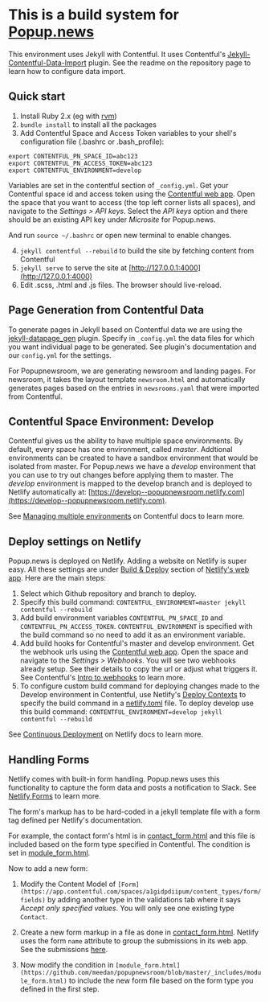 # This is a build system for [Popup.news](https://popup.news)

This environment uses Jekyll with Contentful. It uses Contentful's [Jekyll-Contentful-Data-Import](https://github.com/contentful/jekyll-contentful-data-import) plugin. See the readme on the repository page to learn how to configure data import.

## Quick start
1. Install Ruby 2.x (eg with [rvm](https://rvm.io))
2. `bundle install` to install all the packages
3. Add Contentful Space and Access Token variables to your shell's configuration file (.bashrc or .bash_profile):

```
export CONTENTFUL_PN_SPACE_ID=abc123
export CONTENTFUL_PN_ACCESS_TOKEN=abc123
export CONTENTFUL_ENVIRONMENT=develop
```

Variables are set in the contentful section of `_config.yml`. Get your Contentful space id and access token using the [Contentful web app](https://app.contentful.com/). Open the space that you want to access (the top left corner lists all spaces), and navigate to the *Settings > API keys*. Select the *API keys* option and there should be an existing API key under *Microsite* for Popup.news.
  
And run `source ~/.bashrc` or open new terminal to enable changes.

4. `jekyll contentful --rebuild` to build the site by fetching content from Contentful 
5. `jekyll serve` to serve the site at [http://127.0.0.1:4000](http://127.0.0.1:4000)
6. Edit .scss, .html and .js files. The browser should live-reload.

## Page Generation from Contentful Data

To generate pages in Jekyll based on Contentful data we are using the [jekyll-datapage_gen](https://github.com/avillafiorita/jekyll-datapage_gen) plugin. Specify in `_config.yml` the data files for which you want individual page to be generated. See plugin's documentation and our `config.yml` for the settings.

For Popupnewsroom, we are generating newsroom and landing pages. For newsroom, it takes the layout template `newsroom.html` and automatically generates pages based on the entries in `newsrooms.yaml` that were imported from Contentful. 

## Contentful Space Environment: Develop

Contentful gives us the ability to have multiple space environments. By default, every space has one environment, called *master*. Addtional environments can be created to have a sandbox environment that would be isolated from master. For Popup.news we have a *develop* environment that you can use to try out changes before applying them to master. The *develop* environment is mapped to the develop branch and is deployed to Netlify automatically at: [https://develop--popupnewsroom.netlify.com](https://develop--popupnewsroom.netlify.com).

See [Managing multiple environments](https://www.contentful.com/developers/docs/concepts/multiple-environments/) on Contentful docs to learn more.

## Deploy settings on Netlify

Popup.news is deployed on Netlify. Adding a website on Netlify is super easy. All these settings are under [Build & Deploy](https://app.netlify.com/sites/popupnewsroom/settings/deploys) section of [Netlify's web app](https://app.netlify.com). Here are the main steps:

1. Select which Github repository and branch to deploy.
2. Specify this build command: `CONTENTFUL_ENVIRONMENT=master jekyll contentful --rebuild`
3. Add build environment variables `CONTENTFUL_PN_SPACE_ID` and `CONTENTFUL_PN_ACCESS_TOKEN`. `CONTENTFUL_ENVIRONMENT` is specified with the build command so no need to add it as an environment variable.
4. Add build hooks for Contentful's master and develop environment. Get the webhook urls using the [Contentful web app](https://app.contentful.com). Open the space and navigate to the *Settings > Webhooks*. You will see two webhooks already setup. See their details to copy the url or adjust what triggers it. See Contentful's [Intro to webhooks](https://www.contentful.com/developers/docs/concepts/webhooks/) to learn more.
5. To configure custom build command for deploying changes made to the Develop environment in Contentful, use Netlify's [Deploy Contexts](https://www.netlify.com/docs/continuous-deployment/#deploy-contexts) to specify the build command in a [netlify.toml](https://github.com/meedan/popupnewsroom/blob/master/netlify.toml) file. To deploy develop use this build command: `CONTENTFUL_ENVIRONMENT=develop jekyll contentful --rebuild`

See [Continuous Deployment](https://www.netlify.com/docs/continuous-deployment) on Netlify docs to learn more.

## Handling Forms

Netlify comes with built-in form handling. Popup.news uses this functionality to capture the form data and posts a notification to Slack. See [Netlify Forms](https://www.netlify.com/docs/form-handling/) to learn more. 

The form's markup has to be hard-coded in a jekyll template file with a form tag defined per Netlify's documentation.

For example, the contact form's html is in [contact_form.html](https://github.com/meedan/popupnewsroom/blob/master/_includes/contact_form.html) and this file is included based on the form type specified in Contentful. The condition is set in [module_form.html](https://github.com/meedan/popupnewsroom/blob/master/_includes/module_form.html).

Now to add a new form:

1. Modify the Content Model of `[Form](https://app.contentful.com/spaces/a1gidpdiipum/content_types/form/fields)` by adding another type in the validations tab where it says _Accept only specified values_. You will only see one existing type `Contact`.

2. Create a new form markup in a file as done in [contact_form.html](https://github.com/meedan/popupnewsroom/blob/master/_includes/contact_form.html). Netlify uses the form `name` attribute to group the submissions in its web app. See the submissions [here](https://app.netlify.com/sites/popupnewsroom/forms).

3. Now modify the condition in `[module_form.html](https://github.com/meedan/popupnewsroom/blob/master/_includes/module_form.html)` to include the new form file based on the form type you defined in the first step.